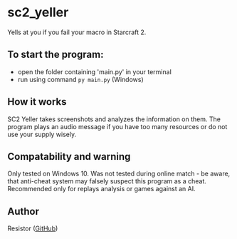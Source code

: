 # sc2_yeller
Yells at you if you fail your macro in Starcraft 2.

## To start the program:
- open the folder containing 'main.py' in your terminal
- run using command `py main.py` (Windows)

## How it works
SC2 Yeller takes screenshots and analyzes the information on them. The program plays an audio message if you have too many resources or do not use your supply wisely.

## Compatability and warning
Only tested on Windows 10.
Was not tested during online match - be aware, that anti-cheat system may falsely suspect this program as a cheat. Recommended only for replays analysis or games against an AI.

## Author
Resistor ([GitHub](https://github.com/Resistor-git/))
